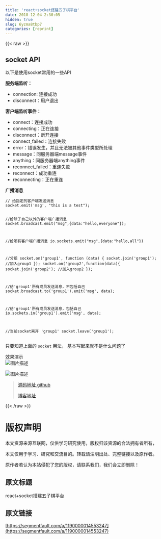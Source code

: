 ```yaml
---
title: 'react+socket搭建五子棋平台' 
date: 2018-12-04 2:30:05
hidden: true
slug: 6yzma8tbp7
categories: [reprint]
---
```


{{< raw >}}

                    
<h2>socket API</h2>
<p>以下是使用socket常用的一些API</p>
<p><strong>服务端监听：</strong></p>
<ul>
<li>connection: 连接成功</li>
<li>disconnect：用户退出</li>
</ul>
<p><strong>客户端监听事件：</strong></p>
<ul>
<li>connect：连接成功</li>
<li>connecting：正在连接</li>
<li>disconnect：断开连接</li>
<li>connect_failed：连接失败</li>
<li>error：错误发生，并且无法被其他事件类型所处理</li>
<li>message：同服务器端message事件</li>
<li>anything：同服务器端anything事件</li>
<li>reconnect_failed：重连失败</li>
<li>reconnect：成功重连</li>
<li>reconnecting：正在重连</li>
</ul>
<p><strong>广播消息</strong></p>
<pre><code>// 给指定的客户端发送消息
socket.emit('msg', "this is a test");

//给除了自己以外的客户端广播消息
socket.broadcast.emit("msg",{data:"hello,everyone"}); 

//给所有客户端广播消息
io.sockets.emit("msg",{data:"hello,all"})


//分组
socket.on('group1', function (data) {
        socket.join('group1'); //加入group1
});
socket.on('group2',function(data){
        socket.join('group2'); //加入group2
});


//给'group1'所有成员发送消息，不包括自己
socket.broadcast.to('group1').emit('msg', data);

//给'group1'所有成员发送消息，包括自己
io.sockets.in('group1').emit('msg', data);

//当前socket离开 'group1'
socket.leave('group1');
</code></pre>
<p>只要知道上面的 <code>socket</code> 用法， 基本写起来就不是什么问题了</p>
<p>效果演示<br><span class="img-wrap"><img data-src="/img/remote/1460000014553252?w=420&amp;h=365" src="https://static.alili.tech/img/remote/1460000014553252?w=420&amp;h=365" alt="图片描述" title="图片描述"></span></p>
<p><span class="img-wrap"><img data-src="/img/remote/1460000014553253?w=420&amp;h=365" src="https://static.alili.tech/img/remote/1460000014553253?w=420&amp;h=365" alt="图片描述" title="图片描述"></span></p>
<blockquote>
<a href="https://github.com/cd-dongzi/react-socket-gobang" rel="nofollow noreferrer">源码地址 github</a><p><a href="http://dzblog.cn/article/5ade11309ca41104aa1b6d6e" rel="nofollow noreferrer">博客地址</a></p>
</blockquote>

                
{{< /raw >}}

# 版权声明
本文资源来源互联网，仅供学习研究使用，版权归该资源的合法拥有者所有，

本文仅用于学习、研究和交流目的。转载请注明出处、完整链接以及原作者。

原作者若认为本站侵犯了您的版权，请联系我们，我们会立即删除！

## 原文标题
react+socket搭建五子棋平台

## 原文链接
[https://segmentfault.com/a/1190000014553247](https://segmentfault.com/a/1190000014553247)

